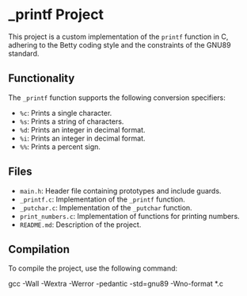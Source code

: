 # _printf Project

This project is a custom implementation of the `printf` function in C, adhering to the Betty coding style and the constraints of the GNU89 standard.

## Functionality

The `_printf` function supports the following conversion specifiers:
- `%c`: Prints a single character.
- `%s`: Prints a string of characters.
- `%d`: Prints an integer in decimal format.
- `%i`: Prints an integer in decimal format.
- `%%`: Prints a percent sign.

## Files

- `main.h`: Header file containing prototypes and include guards.
- `_printf.c`: Implementation of the `_printf` function.
- `_putchar.c`: Implementation of the `_putchar` function.
- `print_numbers.c`: Implementation of functions for printing numbers.
- `README.md`: Description of the project.

## Compilation

To compile the project, use the following command:

gcc -Wall -Wextra -Werror -pedantic -std=gnu89 -Wno-format *.c

